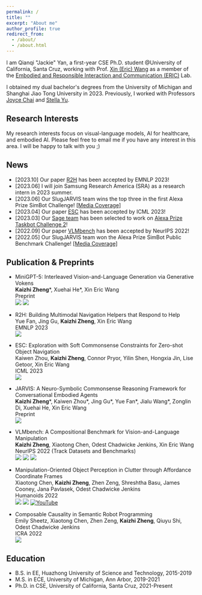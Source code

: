 ```yaml
---
permalink: /
title: ""
excerpt: "About me"
author_profile: true
redirect_from: 
  - /about/
  - /about.html
---
```

I am Qianqi "Jackie" Yan, a first-year CSE Ph.D. student @University of California, Santa Cruz, working with Prof. [Xin (Eric) Wang](https://eric-xw.github.io/) as a member of the [Embodied and Responsible Interaction and Communication (ERIC)](http://eric-lab.soe.ucsc.edu/home) Lab.

I obtained my dual bachelor's degrees from the University of Michigan and Shanghai Jiao Tong University in 2023. Previously, I worked with Professors [Joyce Chai](https://web.eecs.umich.edu/~chaijy/) and [Stella Yu](https://www1.icsi.berkeley.edu/~stellayu/).

Research Interests
------
My research interests focus on visual-language models, AI for healthcare, and embodied AI. Please feel free to email me if you have any interest in this area. I will be happy to talk with you ;)

News
------
* [2023.10] Our paper [R2H](https://arxiv.org/abs/2305.14260) has been accepted by EMNLP 2023!
* [2023.06] I will join Samsung Research America (SRA) as a research intern in 2023 summer.
* [2023.06] Our SlugJARVIS team wins the top three in the first Alexa Prize SimBot Challenge! [[Media Coverage]](https://news.ucsc.edu/2023/06/simbot-results.html)
* [2023.04] Our paper [ESC](https://arxiv.org/abs/2301.13166) has been accepted by ICML 2023!
* [2023.03] Our [Sage team](https://www.amazon.science/alexa-prize/teams/sage-taskbot-challenge-2) has been selected to work on [Alexa Prize Taskbot Challenge 2](https://www.amazon.science/alexa-prize/taskbot-challenge/2022)!
* [2022.09] Our paper [VLMbench](https://openreview.net/forum?id=NAYoSV3tk9) has been accepted by NeurIPS 2022!
* [2022.05] Our SlugJARVIS team won the Alexa Prize SimBot Public Benchmark Challenge!
[[Media Coverage]](https://news.ucsc.edu/2022/04/2022-alexa-prize.html)

Publication & Preprints
------
* MiniGPT-5: Interleaved Vision-and-Language Generation via Generative Vokens \
  **Kaizhi Zheng**\*, Xuehai He\*, Xin Eric Wang \
  Preprint\
  <a href='https://arxiv.org/abs/2310.02239'><img src='https://img.shields.io/badge/Paper-Arxiv-red'></a> <a href='https://github.com/eric-ai-lab/MiniGPT-5'><img src='https://img.shields.io/badge/Code-Github-brightgreen?logo=github'></a>

* R2H: Building Multimodal Navigation Helpers that Respond to Help \
  Yue Fan, Jing Gu, **Kaizhi Zheng**, Xin Eric Wang \
  EMNLP 2023\
  <a href='https://arxiv.org/abs/2305.14260'><img src='https://img.shields.io/badge/Paper-Arxiv-red'></a>

* ESC: Exploration with Soft Commonsense Constraints for Zero-shot Object Navigation \
  Kaiwen Zhou, **Kaizhi Zheng**, Connor Pryor, Yilin Shen, Hongxia Jin, Lise Getoor, Xin Eric Wang \
  ICML 2023 \
  <a href='https://arxiv.org/abs/2301.13166'><img src='https://img.shields.io/badge/Paper-Arxiv-red'></a>

* JARVIS: A Neuro-Symbolic Commonsense Reasoning Framework for Conversational Embodied Agents\
  **Kaizhi Zheng**\*, Kaiwen Zhou\*, Jing Gu\*, Yue Fan\*, Jialu Wang\*, Zonglin Di, Xuehai He, Xin Eric Wang\
  Preprint\
  <a href='https://arxiv.org/abs/2208.13266'><img src='https://img.shields.io/badge/Paper-Arxiv-red'></a>

* VLMbench: A Compositional Benchmark for Vision-and-Language Manipulation\
  **Kaizhi Zheng**, Xiaotong Chen, Odest Chadwicke Jenkins, Xin Eric Wang\
  NeurIPS 2022 (Track Datasets and Benchmarks)\
  <a href='https://arxiv.org/abs/2206.08522'><img src='https://img.shields.io/badge/Paper-Arxiv-red'></a> <a href='https://sites.google.com/ucsc.edu/vlmbench/home'><img src='https://img.shields.io/badge/Project-Page-blue'></a> <a href='https://github.com/eric-ai-lab/vlmbench'><img src='https://img.shields.io/badge/Code-Github-brightgreen?logo=github'></a>

* Manipulation-Oriented Object Perception in Clutter through Affordance Coordinate Frames\
  Xiaotong Chen, **Kaizhi Zheng**, Zhen Zeng, Shreshtha Basu, James Cooney, Jana Pavlasek, Odest Chadwicke Jenkins\
  Humanoids 2022\
  <a href='https://arxiv.org/abs/2010.08202'><img src='https://img.shields.io/badge/Paper-Arxiv-red'></a> <a href='https://github.com/cxt98/ACF_perception'><img src='https://img.shields.io/badge/Code-Github-brightgreen?logo=github'></a> [![YouTube](https://badges.aleen42.com/src/youtube.svg)](https://www.youtube.com/watch?v=7P9_O9wveYk)

* Composable Causality in Semantic Robot Programming\
  Emily Sheetz, Xiaotong Chen, Zhen Zeng, **Kaizhi Zheng**, Qiuyu Shi, Odest Chadwicke Jenkins\
  ICRA 2022\
  <a href='https://ieeexplore.ieee.org/abstract/document/9811365'><img src='https://img.shields.io/badge/Paper-IEEE-red'></a>

Education
------
* B.S. in EE, Huazhong University of Science and Technology, 2015-2019
* M.S. in ECE, University of Michigan, Ann Arbor, 2019-2021
* Ph.D. in CSE, University of California, Santa Cruz, 2021-Present
